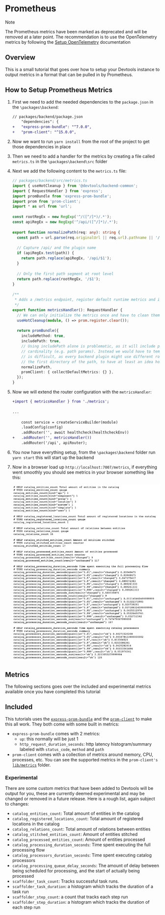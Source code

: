 # Prometheus

> [!NOTE]
> The Prometheus metrics have been marked as deprecated and will be removed at a later point. The recommendation is to use the OpenTelemetry metrics by following the [Setup OpenTelemetry](https://devtools.khulnasoft.com/docs/tutorials/setup-opentelemetry) documentation

## Overview

This is a small tutorial that goes over how to setup your Devtools instance to output metrics in a format that can be pulled in by Prometheus.

## How to Setup Prometheus Metrics

1. First we need to add the needed dependencies to the `package.json` in the `\packages\backend`:

   ```diff
   // packages/backend/package.json
       "dependencies": {
   +   "express-prom-bundle": "^7.0.0",
   +   "prom-client": "^15.0.0",
   ```

2. Now we want to run `yarn install` from the root of the project to get those dependencies in place
3. Then we need to add a handler for the metrics by creating a file called `metrics.ts` in the `\packages\backend\src` folder
4. Next we add the following content to the `metrics.ts` file:

   ```ts
   // packages/backend/src/metrics.ts
   import { useHotCleanup } from '@devtools/backend-common';
   import { RequestHandler } from 'express';
   import promBundle from 'express-prom-bundle';
   import prom from 'prom-client';
   import * as url from 'url';

   const rootRegEx = new RegExp('^/([^/]*)/.*');
   const apiRegEx = new RegExp('^/api/([^/]*)/.*');

   export function normalizePath(req: any): string {
     const path = url.parse(req.originalUrl || req.url).pathname || '/';

     // Capture /api/ and the plugin name
     if (apiRegEx.test(path)) {
       return path.replace(apiRegEx, '/api/$1');
     }

     // Only the first path segment at root level
     return path.replace(rootRegEx, '/$1');
   }

   /**
    * Adds a /metrics endpoint, register default runtime metrics and instrument the router.
    */
   export function metricsHandler(): RequestHandler {
     // We can only initialize the metrics once and have to clean them up between hot reloads
     useHotCleanup(module, () => prom.register.clear());

     return promBundle({
       includeMethod: true,
       includePath: true,
       // Using includePath alone is problematic, as it will include path labels with high
       // cardinality (e.g. path params). Instead we would have to template them. However, this
       // is difficult, as every backend plugin might use different routes. Instead we only take
       // the first directory of the path, to have at least an idea how each plugin performs:
       normalizePath,
       promClient: { collectDefaultMetrics: {} },
     });
   }
   ```

5. Now we will extend the router configuration with the `metricsHandler`:

   ```diff
   +import { metricsHandler } from './metrics';

   ...

       const service = createServiceBuilder(module)
       .loadConfig(config)
       .addRouter('', await healthcheck(healthcheckEnv))
   +   .addRouter('', metricsHandler())
       .addRouter('/api', apiRouter);
   ```

6. You now have everything setup, from the `\packages\backend` folder run `yarn start` this will start up the backend
7. Now in a browser load up `http://localhost:7007/metrics`, if everything went smoothly you should see metrics in your browser something like this:

   ![Prometheus Metrics Example Output](prometheus-metrics-output.png)

## Metrics

The following sections goes over the included and experimental metrics available once you have completed this tutorial

## Included

This tutorials uses the [`express-prom-bundle`](https://github.com/jochen-schweizer/express-prom-bundle) and the [`prom-client`](https://github.com/siimon/prom-client) to make this all work. They both come with some built in metrics:

- `express-prom-bundle` comes with 2 metrics:
  - `up`: this normally will be just 1
  - `http_request_duration_seconds`: http latency histogram/summary labeled with `status_code`, `method` and `path`
- `prom-client` comes with a collection of metrics around memory, CPU, processes, etc. You can see the supported metrics in the `prom-client's` [`lib/metrics`](https://github.com/siimon/prom-client/tree/master/lib/metrics) folder.

### Experimental

There are some custom metrics that have been added to Devtools will be output for you, these are currently deemed experimental and may be changed or removed in a future release. Here is a rough list, again subject to changes:

- `catalog_entities_count`: Total amount of entities in the catalog
- `catalog_registered_locations_count`: Total amount of registered locations in the catalog
- `catalog_relations_count`: Total amount of relations between entities
- `catalog_stitched_entities_count`: Amount of entities stitched
- `catalog_processed_entities_count`: Amount of entities processed
- `catalog_processing_duration_seconds`: Time spent executing the full processing flow
- `catalog_processors_duration_seconds`: Time spent executing catalog processors
- `catalog_processing_queue_delay_seconds`: The amount of delay between being scheduled for processing, and the start of actually being processed
- `scaffolder_task_count`: Tracks successful task runs.
- `scaffolder_task_duration`: a histogram which tracks the duration of a task run
- `scaffolder_step_count`: a count that tracks each step run
- `scaffolder_step_duration`: a histogram which tracks the duration of each step run
